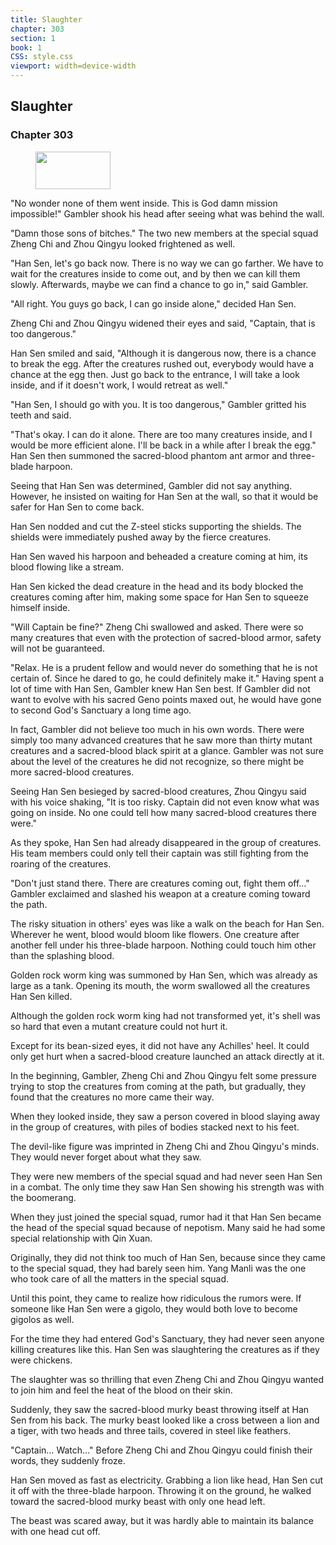 ```yaml
---
title: Slaughter
chapter: 303
section: 1
book: 1
CSS: style.css
viewport: width=device-width
---
```


## Slaughter

### Chapter 303

<figure>
	<img src="../Images/gem.gif" alt="" id="gem" width="120" height="60" />
</figure>

"No wonder none of them went inside. This is God damn mission impossible!" Gambler shook his head after seeing what was behind the wall.

"Damn those sons of bitches." The two new members at the special squad Zheng Chi and Zhou Qingyu looked frightened as well.

"Han Sen, let's go back now. There is no way we can go farther. We have to wait for the creatures inside to come out, and by then we can kill them slowly. Afterwards, maybe we can find a chance to go in," said Gambler.

"All right. You guys go back, I can go inside alone," decided Han Sen.

Zheng Chi and Zhou Qingyu widened their eyes and said, "Captain, that is too dangerous."

Han Sen smiled and said, "Although it is dangerous now, there is a chance to break the egg. After the creatures rushed out, everybody would have a chance at the egg then. Just go back to the entrance, I will take a look inside, and if it doesn't work, I would retreat as well."

"Han Sen, I should go with you. It is too dangerous," Gambler gritted his teeth and said.

"That's okay. I can do it alone. There are too many creatures inside, and I would be more efficient alone. I'll be back in a while after I break the egg." Han Sen then summoned the sacred-blood phantom ant armor and three-blade harpoon.

Seeing that Han Sen was determined, Gambler did not say anything. However, he insisted on waiting for Han Sen at the wall, so that it would be safer for Han Sen to come back.

Han Sen nodded and cut the Z-steel sticks supporting the shields. The shields were immediately pushed away by the fierce creatures.

Han Sen waved his harpoon and beheaded a creature coming at him, its blood flowing like a stream.

Han Sen kicked the dead creature in the head and its body blocked the creatures coming after him, making some space for Han Sen to squeeze himself inside.

"Will Captain be fine?" Zheng Chi swallowed and asked. There were so many creatures that even with the protection of sacred-blood armor, safety will not be guaranteed.

"Relax. He is a prudent fellow and would never do something that he is not certain of. Since he dared to go, he could definitely make it." Having spent a lot of time with Han Sen, Gambler knew Han Sen best. If Gambler did not want to evolve with his sacred Geno points maxed out, he would have gone to second God's Sanctuary a long time ago.

In fact, Gambler did not believe too much in his own words. There were simply too many advanced creatures that he saw more than thirty mutant creatures and a sacred-blood black spirit at a glance. Gambler was not sure about the level of the creatures he did not recognize, so there might be more sacred-blood creatures.

Seeing Han Sen besieged by sacred-blood creatures, Zhou Qingyu said with his voice shaking, "It is too risky. Captain did not even know what was going on inside. No one could tell how many sacred-blood creatures there were."

As they spoke, Han Sen had already disappeared in the group of creatures. His team members could only tell their captain was still fighting from the roaring of the creatures.

"Don't just stand there. There are creatures coming out, fight them off…" Gambler exclaimed and slashed his weapon at a creature coming toward the path.

The risky situation in others' eyes was like a walk on the beach for Han Sen. Wherever he went, blood would bloom like flowers. One creature after another fell under his three-blade harpoon. Nothing could touch him other than the splashing blood.

Golden rock worm king was summoned by Han Sen, which was already as large as a tank. Opening its mouth, the worm swallowed all the creatures Han Sen killed.

Although the golden rock worm king had not transformed yet, it's shell was so hard that even a mutant creature could not hurt it.

Except for its bean-sized eyes, it did not have any Achilles' heel. It could only get hurt when a sacred-blood creature launched an attack directly at it.

In the beginning, Gambler, Zheng Chi and Zhou Qingyu felt some pressure trying to stop the creatures from coming at the path, but gradually, they found that the creatures no more came their way.

When they looked inside, they saw a person covered in blood slaying away in the group of creatures, with piles of bodies stacked next to his feet.

The devil-like figure was imprinted in Zheng Chi and Zhou Qingyu's minds. They would never forget about what they saw.

They were new members of the special squad and had never seen Han Sen in a combat. The only time they saw Han Sen showing his strength was with the boomerang.

When they just joined the special squad, rumor had it that Han Sen became the head of the special squad because of nepotism. Many said he had some special relationship with Qin Xuan.

Originally, they did not think too much of Han Sen, because since they came to the special squad, they had barely seen him. Yang Manli was the one who took care of all the matters in the special squad.

Until this point, they came to realize how ridiculous the rumors were. If someone like Han Sen were a gigolo, they would both love to become gigolos as well.

For the time they had entered God's Sanctuary, they had never seen anyone killing creatures like this. Han Sen was slaughtering the creatures as if they were chickens.

The slaughter was so thrilling that even Zheng Chi and Zhou Qingyu wanted to join him and feel the heat of the blood on their skin.

Suddenly, they saw the sacred-blood murky beast throwing itself at Han Sen from his back. The murky beast looked like a cross between a lion and a tiger, with two heads and three tails, covered in steel like feathers.

"Captain… Watch…" Before Zheng Chi and Zhou Qingyu could finish their words, they suddenly froze.

Han Sen moved as fast as electricity. Grabbing a lion like head, Han Sen cut it off with the three-blade harpoon. Throwing it on the ground, he walked toward the sacred-blood murky beast with only one head left.

The beast was scared away, but it was hardly able to maintain its balance with one head cut off.